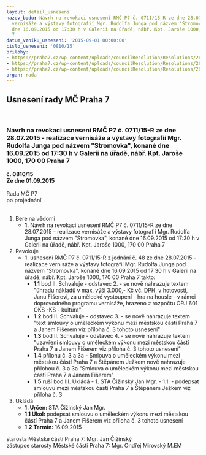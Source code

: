 ```yaml
---
layout: detail_usneseni
nazev_bodu: Návrh na revokaci usnesení RMČ P7 č. 0711/15-R ze dne 28.07.2015 - realizace
  vernisáže a výstavy fotografií Mgr. Rudolfa Junga pod názvem "Stromovka", konané
  dne 16.09.2015 od 17:30 h v Galerii na úřadě, nábř. Kpt. Jaroše 1000, 170 00 Praha
  7
datum_vzniku_usneseni: '2015-09-01 00:00:00'
cislo_usneseni: '0810/15'
prilohy:
- https://praha7.cz/wp-content/uploads/councilResolution/Resolutions/26039/55-15-m60d_vernisaz_jung_revokace.doc
- https://praha7.cz/wp-content/uploads/councilResolution/Resolutions/26039/55-15-usneseni_r_0711_galerie_jung_16_09_2015.doc
- https://praha7.cz/wp-content/uploads/councilResolution/Resolutions/26039/55-15-s36_fiser_vernisaz_zari_2015_jung_revokace_verejna.doc
organ: rada
---
```

<div id="ucUsn_pList" class="usn">
	<span><h2>Usnesení rady MČ Praha 7 </h2>
<br></span><div class="standBody">
<span><h3>Návrh na revokaci usnesení RMČ P7 č. 0711/15-R ze dne 28.07.2015 - realizace vernisáže a výstavy fotografií Mgr. Rudolfa Junga pod názvem "Stromovka", konané dne 16.09.2015 od 17:30 h v Galerii na úřadě, nábř. Kpt. Jaroše 1000, 170 00 Praha 7</h3></span><div class="center">
		<strong>č. 0810/15</strong><br>
	</div>
<div class="center">
		<strong>Ze dne 01.09.2015</strong><br><br>
	</div>Rada MČ P7<br> po projednání<br><br><ol>
<li>Bere na vědomí<ul><li>
<strong>1.</strong> Návrh na revokaci usnesení RMČ P7 č. 0711/15-R ze dne 28.07.2015 - realizace vernisáže a výstavy fotografií Mgr. Rudolfa Junga pod názvem "Stromovka", konané dne 16.09.2015 od 17:30 h v Galerii na úřadě, nábř. Kpt. Jaroše 1000, 170 00 Praha 7</li></ul>
</li>
<li>Revokuje<ul><li>
<strong>1.</strong> usnesení RMČ P7 č. 0711/15-R z jednání č. 48 ze dne 28.07.2015 - realizace vernisáže a výstavy fotografií Mgr. Rudolfa Junga pod názvem "Stromovka", konané dne 16.09.2015 od 17:30 h v Galerii na úřadě, nábř. Kpt. Jaroše 1000, 170 00 Praha 7 takto:<ul>
<li>
<strong>1.1</strong> bod II. Schvaluje - odstavec 2. - se nově nahrazuje textem "úhradu nákladů v max. výši 3.000,- Kč vč. DPH, v hotovosti, Janu Fišerovi, za umělecké vystoupení - hra na housle - v rámci doprovodného programu vernisáže, hrazeno z rozpočtu ORJ 601 OKS -KS - kultura"</li>
<li>
<strong>1.2</strong> bod II. Schvaluje - odstavec 3. - se nově nahrazuje textem "text smlouvy o uměleckém výkonu mezi městskou částí Praha 7 a Janem Fišerem viz příloha č. 3 tohoto usnesení"</li>
<li>
<strong>1.3</strong> bod II. Schvaluje - odstavec 4. - se nově nahrazuje textem "uzavření smlouvy o uměleckém výkonu mezi městskou částí Praha 7 a Janem Fišerem viz příloha č. 3 tohoto usnesení"</li>
<li>
<strong>1.4</strong> přílohu č. 3 a 3a - Smlouva o uměleckém výkonu mezi městskou částí Praha 7 a Štěpánem Ježkem nově nahrazuje přílohou č. 3 a 3a "Smlouva o uměleckém výkonu mezi městskou částí Praha 7 a Janem Fišerem"</li>
<li>
<strong>1.5</strong> ruší bod III. Ukládá - 1. STA Čižinský Jan Mgr. - 1.1. - podepsat smlouvu mezi městskou částí Praha 7 a Štěpánem Ježkem viz příloha č. 3</li>
</ul>
</li></ul>
</li>
<li>Ukládá<ul>
<li>
<strong>1. Určen: </strong>STA Čižinský Jan Mgr.</li>
<li>
<strong>1.1 Úkol: </strong>podepsat smlouvu o uměleckém výkonu mezi městskou částí Praha 7 a Janem Fišerem viz příloha č. 3 tohoto usnesení</li>
<li>
<strong>1.2 Termín: </strong>16.09.2015</li>
</ul>
</li>
</ol>starosta Městské části Praha 7: Mgr. Jan Čižinský<br>zástupce starosty Městské části Praha 7: Mgr. Ondřej Mirovský M.EM 
</div>
</div>